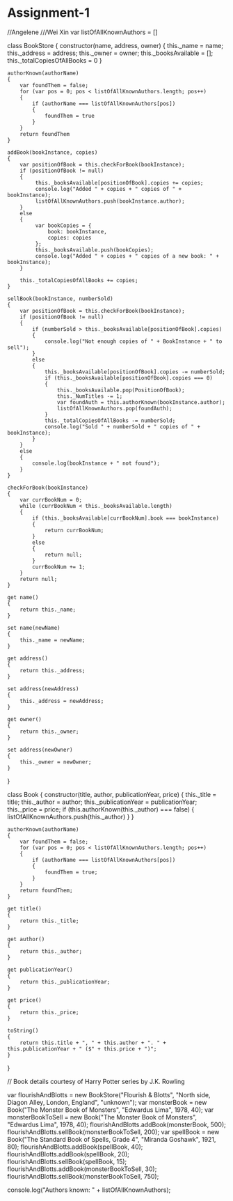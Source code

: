 # Assignment-1
//Angelene
///Wei Xin
var listOfAllKnownAuthors = []

class BookStore
{
    constructor(name, address, owner)
    {
        this._name = name;
        this._address = address;
        this._owner = owner;
        this._booksAvailable = [];
        this._totalCopiesOfAllBooks = 0
    }

    authorKnown(authorName)
    {
        var foundThem = false;
        for (var pos = 0; pos < listOfAllKnownAuthors.length; pos++)
        {
            if (authorName === listOfAllKnownAuthors[pos])
            {
                foundThem = true
            }
        }
        return foundThem
    }

    addBook(bookInstance, copies)
    {
        var positionOfBook = this.checkForBook(bookInstance);
        if (positionOfBook != null)
        {
             this._booksAvailable[positionOfBook].copies += copies;
             console.log("Added " + copies + " copies of " + bookInstance);
             listOfAllKnownAuthors.push(bookInstance.author);
        }
        else
        {
             var bookCopies = {
                 book: bookInstance,
                 copies: copies
             };
             this._booksAvailable.push(bookCopies);
             console.log("Added " + copies + " copies of a new book: " + bookInstance);
        }

        this._totalCopiesOfAllBooks += copies;
    }

    sellBook(bookInstance, numberSold)
    {
        var positionOfBook = this.checkForBook(bookInstance);
        if (positionOfBook != null)
        {
            if (numberSold > this._booksAvailable[positionOfBook].copies)
            {
                console.log("Not enough copies of " + BookInstance + " to sell");
            }
            else
            {
                this._booksAvailable[positionOfBook].copies -= numberSold;
                if (this._booksAvailable[positionOfBook].copies === 0)
                {
                    this._booksAvailable.pop(PositionOfBook);
                    this._NumTitles -= 1;
                    var foundAuth = this.authorKnown(bookInstance.author);
                    listOfAllKnownAuthors.pop(foundAuth);
                }
                this._totalCopiesOfAllBooks -= numberSold;
                console.log("Sold " + numberSold + " copies of " + bookInstance);
            }
        }
        else
        {
            console.log(bookInstance + " not found");
        }
    }

    checkForBook(bookInstance)
    {
        var currBookNum = 0;
        while (currBookNum < this._booksAvailable.length)
        {
            if (this._booksAvailable[currBookNum].book === bookInstance)
            {
                return currBookNum;
            }
            else
            {
                return null;
            }
            currBookNum += 1;
        }
        return null;
    }

    get name()
    {
        return this._name;
    }

    set name(newName)
    {
        this._name = newName;
    }

    get address()
    {
        return this._address;
    }

    set address(newAddress)
    {
        this._address = newAddress;
    }

    get owner()
    {
        return this._owner;
    }

    set address(newOwner)
    {
        this._owner = newOwner;
    }
}

class Book
{
    constructor(title, author, publicationYear, price)
    {
        this._title = title;
        this._author = author;
        this._publicationYear = publicationYear;
        this._price = price;
        if (this.authorKnown(this._author) === false)
        {
            listOfAllKnownAuthors.push(this._author)
        }
    }

    authorKnown(authorName)
    {
        var foundThem = false;
        for (var pos = 0; pos < listOfAllKnownAuthors.length; pos++)
        {
            if (authorName === listOfAllKnownAuthors[pos])
            {
                foundThem = true;
            }
        }
        return foundThem;
    }

    get title()
    {
        return this._title;
    }

    get author()
    {
        return this._author;
    }

    get publicationYear()
    {
        return this._publicationYear;
    }

    get price()
    {
        return this._price;
    }

    toString()
    {
        return this.title + ", " + this.author + ". " + this.publicationYear + " ($" + this.price + ")";
    }
}

// Book details courtesy of Harry Potter series by J.K. Rowling

var flourishAndBlotts = new BookStore("Flourish & Blotts", "North side, Diagon Alley, London, England", "unknown");
var monsterBook = new Book("The Monster Book of Monsters", "Edwardus Lima", 1978, 40);
var monsterBookToSell = new Book("The Monster Book of Monsters", "Edwardus Lima", 1978, 40);
flourishAndBlotts.addBook(monsterBook, 500);
flourishAndBlotts.sellBook(monsterBookToSell, 200);
var spellBook = new Book("The Standard Book of Spells, Grade 4", "Miranda Goshawk", 1921, 80);
flourishAndBlotts.addBook(spellBook, 40);
flourishAndBlotts.addBook(spellBook, 20);
flourishAndBlotts.sellBook(spellBook, 15);
flourishAndBlotts.addBook(monsterBookToSell, 30);
flourishAndBlotts.sellBook(monsterBookToSell, 750);

console.log("Authors known: " + listOfAllKnownAuthors);
